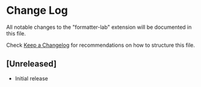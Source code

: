 # Change Log

All notable changes to the "formatter-lab" extension will be documented in this file.

Check [Keep a Changelog](http://keepachangelog.com/) for recommendations on how to structure this file.

## [Unreleased]

- Initial release